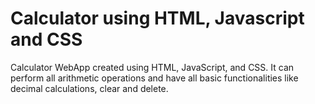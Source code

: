 # Calculator using HTML, Javascript and CSS
Calculator WebApp created using HTML, JavaScript, and CSS. It can perform all arithmetic operations and have all basic functionalities like decimal calculations, clear and delete.
